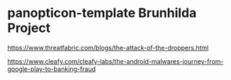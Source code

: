 # panopticon-template Brunhilda Project

https://www.threatfabric.com/blogs/the-attack-of-the-droppers.html

https://www.cleafy.com/cleafy-labs/the-android-malwares-journey-from-google-play-to-banking-fraud
